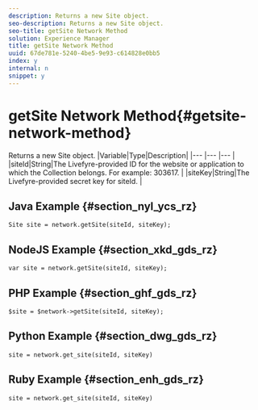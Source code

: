 ```yaml
---
description: Returns a new Site object.
seo-description: Returns a new Site object.
seo-title: getSite Network Method
solution: Experience Manager
title: getSite Network Method
uuid: 67de781e-5240-4be5-9e93-c614828e0bb5
index: y
internal: n
snippet: y
---
```


# getSite Network Method{#getsite-network-method}

Returns a new Site object.
|Variable|Type|Description|
|--- |--- |--- |
|siteId|String|The Livefyre-provided ID for the website or application to which the Collection belongs. For example: 303617.  |
|siteKey|String|The Livefyre-provided secret key for siteId.  |

## Java Example {#section_nyl_ycs_rz}

```
Site site = network.getSite(siteId, siteKey); 

```

## NodeJS Example {#section_xkd_gds_rz}

```
var site = network.getSite(siteId, siteKey); 

```

## PHP Example {#section_ghf_gds_rz}

```
$site = $network->getSite(siteId, siteKey);

```

## Python Example {#section_dwg_gds_rz}

```
site = network.get_site(siteId, siteKey) 

```

## Ruby Example {#section_enh_gds_rz}

```
site = network.get_site(siteId, siteKey) 

```

